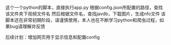 这个一个python的脚本，直接执行app.py
根据config.json所配置的路径，查找该文件夹下视频文件名
然后根据文件名，查找javdb，下载图片，生成nfo文件
该脚本还在非常初期阶段，请谨慎使用，本人也在不断学习python和爬虫过程，如果bug请理解并反馈

后续计划：增加网页用于显示信息和配置config
